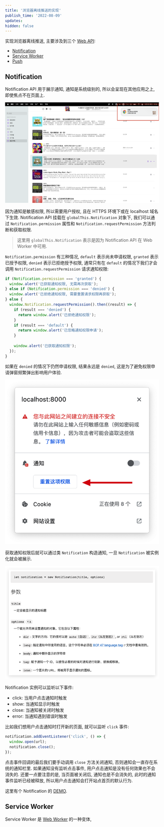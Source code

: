 ```yaml
---
title: '浏览器离线推送的实现'
publish_time: '2022-08-09'
updates:
hidden: false
---
```


实现浏览器离线推送, 主要涉及到三个 [Web API](https://developer.mozilla.org/zh-CN/docs/Web/API):

- [Notification](https://developer.mozilla.org/zh-CN/docs/Web/API/notification)
- [Service Worker](https://developer.mozilla.org/zh-CN/docs/Web/API/Service_Worker_API)
- [Push](https://developer.mozilla.org/zh-CN/docs/Web/API/Push_API)

## Notification

Notification API 用于展示通知, 通知是系统级别的, 所以会呈现在其他应用之上, 即使焦点不在页面上.

![通知展示在其他 APP 之上](./notification_over_other_app.png)

因为通知是敏感权限, 所以需要用户授权, 且在 HTTPS 环境下或在 localhost 域名下生效. Notification API 挂载在 `globalThis.Notification` 对象下, 我们可以通过 `Notification.permission` 属性和 `Notification.requestPermission` 方法判断和获取权限.

> 这里用 `globalThis.Notification` 表示是因为 Notification API 在 Web Worker 中可用.

`Notification.permission` 有三种情况, `default` 表示尚未申请权限, `granted` 表示已授予权限, `denied` 表示已拒绝授予权限, 通常只有在 `default` 的情况下我们才会调用 `Notification.requestPermission` 请求通知权限:

```js
if (Notification.permission === 'granted') {
  window.alert('已获取通知权限, 无需再次获取');
} else if (Notification.permission === 'denied') {
  window.alert('已拒绝通知权限, 需要重置请求权限再获取');
} else {
  window.Notification.requestPermission().then((result) => {
    if (result === 'denied') {
      return window.alert('已拒绝通知权限');
    }
    if (result === 'default') {
      return window.alert('已忽略通知权限申请');
    }

    window.alert('已获取通知权限');
  });
}
```

如果在 `denied` 的情况下仍然申请权限, 结果永远是 `denied`, 这是为了避免权限申请弹窗频繁弹出影响用户体验.

![页面的权限可以重置](./permission_reset.png)

获取通知权限后就可以通过类 `Notification` 构造通知, 一旦 `Notification` 被实例化就会被展示.

![class Notification](./class_notification.png)

Notification 实例可以监听以下事件:

- click: 当用户点击通知时触发
- show: 当通知显示时触发
- close: 当通知被关闭时触发
- error: 当通知遇到错误时触发

比如我们想用户点击通知时打开新的页面, 就可以监听 `click` 事件:

```js
notification.addEventListener('click', () => {
  window.open(url);
  notification.close();
});
```

点击事件回调的最后我们要手动调用 `close` 方法关闭通知, 否则通知会一直存在系统的通知栏里. 如果通知没有监听点击事件, 用户点击通知是没有任何效果也不会消失的. 还要一点要注意的是, 当页面被关闭后, 通知也是不会消失的, 此时的通知事件监听已经被释放, 所以用户点击通知会打开站点首页的默认行为.

这里有个 Notification 的 <a href="./notification.html">DEMO</a>.

## Service Worker

Service Worker 是 [Web Worker](https://developer.mozilla.org/zh-CN/docs/Web/API/Web_Workers_API) 的一种变体,

